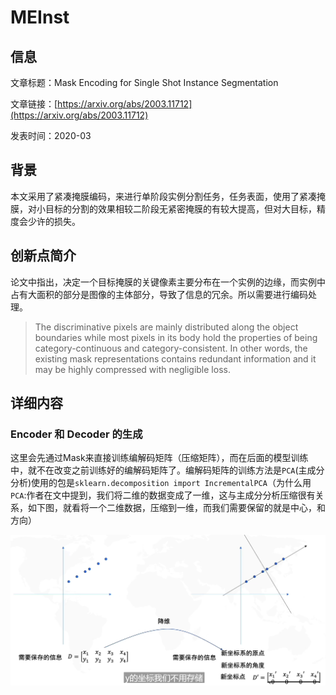 # MEInst

## 信息

文章标题：Mask Encoding for Single Shot Instance Segmentation

文章链接：[https://arxiv.org/abs/2003.11712](https://arxiv.org/abs/2003.11712)

发表时间：2020-03


## 背景
本文采用了紧凑掩膜编码，来进行单阶段实例分割任务，任务表面，使用了紧凑掩膜，对小目标的分割的效果相较二阶段无紧密掩膜的有较大提高，但对大目标，精度会少许的损失。

## 创新点简介
论文中指出，决定一个目标掩膜的关键像素主要分布在一个实例的边缘，而实例中占有大面积的部分是图像的主体部分，导致了信息的冗余。所以需要进行编码处理。
> The discriminative pixels are mainly distributed along the object boundaries while most pixels in its body hold the properties of being category-continuous and category-consistent. In other words, the existing mask representations contains redundant information and it may be highly compressed with negligible loss. 

## 详细内容

### Encoder 和 Decoder 的生成
这里会先通过Mask来直接训练编解码矩阵（压缩矩阵），而在后面的模型训练中，就不在改变之前训练好的编解码矩阵了。编解码矩阵的训练方法是`PCA`(主成分分析)使用的包是`sklearn.decomposition import IncrementalPCA`（为什么用`PCA`:作者在文中提到，我们将二维的数据变成了一维，这与主成分分析压缩很有关系，如下图，就看将一个二维数据，压缩到一维，而我们需要保留的就是中心，和方向）

![](../../../img/article/2021-12-03-16-00-40.png)
